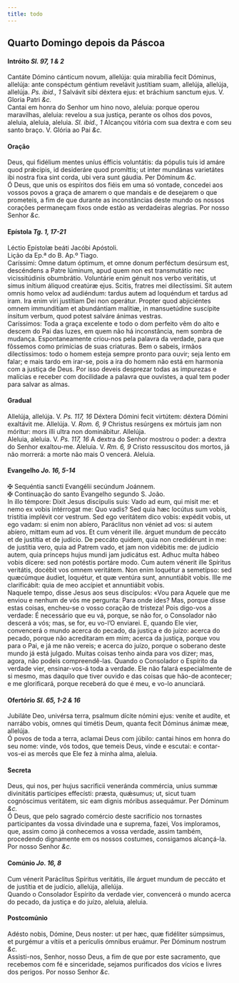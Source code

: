 ```yaml
---
title: todo
---
```

<h2 class="text-center">Quarto Domingo depois da Páscoa</em>

<h4 class="text-center">Intróito <em>Sl. 97, 1 & 2</em></h4>
<div class="container-fluid">
<div class="row">
<div class="dropcap text-justify">
Cantáte Dómino cánticum novum, allelúja: quia mirabília fecit Dóminus, allelúja: ante conspéctum géntium revelávit justítiam suam, allelúja, allelúja, allelúja. <em>Ps. ibid., 1</em> Salvávit sibi déxtera ejus: et bráchium sanctum ejus.
V. Gloria Patri <em>&c.</em>
</div>
<div class="dropcap text-justify">
Cantai em honra do Senhor um hino novo, aleluia: porque operou maravilhas, aleluia: revelou a sua justiça, perante os olhos dos povos, aleluia, aleluia, aleluia. <em>Sl. ibid., 1</em> Alcançou vitória com sua dextra e com seu santo braço.
V. Glória ao Pai <em>&c.</em>
</div>
</div>
</div>

<h4 class="text-center">Oração</h4>
<div class="container-fluid">
<div class="row">
<div class="dropcap text-justify">
Deus, qui fidélium mentes uníus éfficis voluntátis: da pópulis tuis id amáre quod prǽcipis, id desideráre quod promíttis; ut inter mundánas varietátes ibi nostra fixa sint corda, ubi vera sunt gáudia. Per Dóminum <em>&c.</em>
</div>
<div class="dropcap text-justify">
Ó Deus, que unis os espíritos dos fiéis em uma só vontade, concedei aos vossos povos a graça de amarem o que mandais e de desejarem o que prometeis, a fim de que durante as inconstâncias deste mundo os nossos corações permaneçam fixos onde estão as verdadeiras alegrias. Por nosso Senhor <em>&c.</em>
</div>
</div>
</div>

<h4 class="text-center">Epístola <em>Tg. 1, 17-21</em></h4>
<div class="container-fluid">
<div class="row">
<div class="text-justify">
Léctio Epístolæ beáti Jacóbi Apóstoli.
</div>
<div class="text-justify">
Lição da Ep.ª do B. Ap.º Tiago.
</div>
<div class="dropcap text-justify">
Caríssimi: Omne datum óptimum, et omne donum perféctum desúrsum est, descéndens a Patre lúminum, apud quem non est transmutátio nec vicissitúdinis obumbrátio. Voluntárie enim génuit nos verbo veritátis, ut simus inítium áliquod creatúræ ejus. Scitis, fratres mei dilectíssimi. Sit autem omnis homo velox ad audiéndum: tardus autem ad loquéndum et tardus ad iram. Ira enim viri justítiam Dei non operátur. Propter quod abjiciéntes omnem immundítiam et abundántiam malítiæ, in mansuetúdine suscípite ínsitum verbum, quod potest salváre ánimas vestras.
</div>
<div class="dropcap text-justify">
Caríssimos: Toda a graça excelente e todo o dom perfeito vêm do alto e descem do Pai das luzes, em quem não há inconstância, nem sombra de mudança. Espontaneamente criou-nos pela palavra da verdade, para que fôssemos como primícias de suas criaturas. Bem o sabeis, irmãos dilectíssimos: todo o homem esteja sempre pronto para ouvir; seja lento em falar; e mais tardo em irar-se, pois a ira do homem não está em harmonia com a justiça de Deus. Por isso deveis desprezar todas as impurezas e malícias e receber com docilidade a palavra que ouvistes, a qual tem poder para salvar as almas.
</div>
</div>
</div>

<h4 class="text-center">Gradual</h4>
<div class="container-fluid">
<div class="row">
<div class="text-justify">
Allelúja, allelúja. V. <em>Ps. 117, 16</em> Déxtera Dómini fecit virtútem: déxtera Dómini exaltávit me. Allelúja. V. <em>Rom. 6, 9</em> Christus resúrgens ex mórtuis jam non móritur: mors illi ultra non dominábitur. Allelúja.
</div>
<div class="text-justify">
Aleluia, aleluia. V. <em>Ps. 117, 16</em> A dextra do Senhor mostrou o poder: a dextra do Senhor exaltou-me. Aleluia. V. <em>Rm. 6, 9</em> Cristo ressuscitou dos mortos, já não morrerá: a morte não mais O vencerá. Aleluia.
</div>
</div>
</div>

<h4 class="text-center">Evangelho <em>Jo. 16, 5-14</em></h4>
<div class="container-fluid">
<div class="row">
<div class="text-justify">
<span class="text-danger">&#10016;</span> Sequéntia sancti Evangélii secúndum Joánnem.
</div>
<div class="text-justify">
<span class="text-danger">&#10016;</span> Continuação do santo Evangelho segundo S. João.
</div>
<div class="dropcap text-justify">
In illo témpore: Dixit Jesus discípulis suis: Vado ad eum, qui misit me: et nemo ex vobis intérrogat me: Quo vadis? Sed quia hæc locútus sum vobis, tristítia implévit cor vestrum. Sed ego veritátem dico vobis: expédit vobis, ut ego vadam: si enim non abíero, Paráclitus non véniet ad vos: si autem abíero, mittam eum ad vos. Et cum vénerit ille. árguet mundum de peccáto et de justítia et de judício. De peccáto quidem, quia non credidérunt in me: de justítia vero, quia ad Patrem vado, et jam non vidébitis me: de judício autem, quia princeps hujus mundi jam judicátus est. Adhuc multa hábeo vobis dícere: sed non potéstis portáre modo. Cum autem vénerit ille Spíritus veritátis, docébit vos omnem veritátem. Non enim loquétur a semetípso: sed quæcúmque áudiet, loquétur, et quæ ventúra sunt, annuntiábit vobis. Ille me clarificábit: quia de meo accípiet et annuntiábit vobis.
</div>
<div class="dropcap text-justify">
Naquele tempo, disse Jesus aos seus discípulos: «Vou para Aquele que me enviou e nenhum de vós me pergunta: Para onde ides? Mas, porque disse estas coisas, encheu-se o vosso coração de tristeza! Pois digo-vos a verdade: É necessário que eu vá, porque, se não for, o Consolador não descerá a vós; mas, se for, eu vo-l’O enviarei. E, quando Ele vier, convencerá o mundo acerca do pecado, da justiça e do juízo: acerca do pecado, porque não acreditaram em mim; acerca da justiça, porque vou para o Pai, e já me não vereis; e acerca do juízo, porque o soberano deste mundo já está julgado. Muitas coisas tenho ainda para vos dizer; mas, agora, não podeis compreendê-las. Quando o Consolador o Espírito da verdade vier, ensinar-vos-á toda a verdade. Ele não falará especialmente de si mesmo, mas daquilo que tiver ouvido e das coisas que hão-de acontecer; e me glorificará, porque receberá do que é meu, e vo-lo anunciará.
</div>
</div>
</div>

<h4 class="text-center">Ofertório <em>Sl. 65, 1-2 & 16</em></h4>
<div class="container-fluid">
<div class="row">
<div class="dropcap text-justify">
Jubiláte Deo, univérsa terra, psalmum dícite nómini ejus: veníte et audíte, et narrábo vobis, omnes qui timétis Deum, quanta fecit Dóminus ánimæ meæ, allelúja.
</div>
<div class="dropcap text-justify">
Ó povos de toda a terra, aclamai Deus com júbilo: cantai hinos em honra do seu nome: vinde, vós todos, que temeis Deus, vinde e escutai: e contar-vos-ei as mercês que Ele fez à minha alma, aleluia.
</div>
</div>
</div>

<h4 class="text-center">Secreta</h4>
<div class="container-fluid">
<div class="row">
<div class="dropcap text-justify">
Deus, qui nos, per hujus sacrificii veneránda commércia, uníus summæ divinitátis partícipes effecísti: præsta, quǽsumus; ut, sicut tuam cognóscimus veritátem, sic eam dignis móribus assequámur. Per Dóminum <em>&c.</em>
</div>
<div class="dropcap text-justify">
Ó Deus, que pelo sagrado comércio deste sacrifício nos tornastes participantes da vossa divindade una e suprema, fazei, Vos imploramos, que, assim como já conhecemos a vossa verdade, assim também, procedendo dignamente em os nossos costumes, consigamos alcançá-la. Por nosso Senhor <em>&c.</em>
</div>
</div>
</div>

<h4 class="text-center">Comúnio <em>Jo. 16, 8</em></h4>
<div class="container-fluid">
<div class="row">
<div class="dropcap text-justify">
Cum vénerit Paráclitus Spíritus veritátis, ille árguet mundum de peccáto et de justítia et de judício, allelúja, allelúja.
</div>
<div class="dropcap text-justify">
Quando o Consolador Espírito da verdade vier, convencerá o mundo acerca do pecado, da justiça e do juízo, aleluia, aleluia.
</div>
</div>
</div>

<h4 class="text-center">Postcomúnio</h4>
<div class="container-fluid">
<div class="row">
<div class="dropcap text-justify">
Adésto nobis, Dómine, Deus noster: ut per hæc, quæ fidéliter súmpsimus, et purgémur a vítiis et a perículis ómnibus eruámur. Per Dóminum nostrum <em>&c.</em>
</div>
<div class="dropcap text-justify">
Assisti-nos, Senhor, nosso Deus, a fim de que por este sacramento, que recebemos com fé e sinceridade, sejamos purificados dos vícios e livres dos perigos. Por nosso Senhor <em>&c.</em>
</div>
</div>
</div>